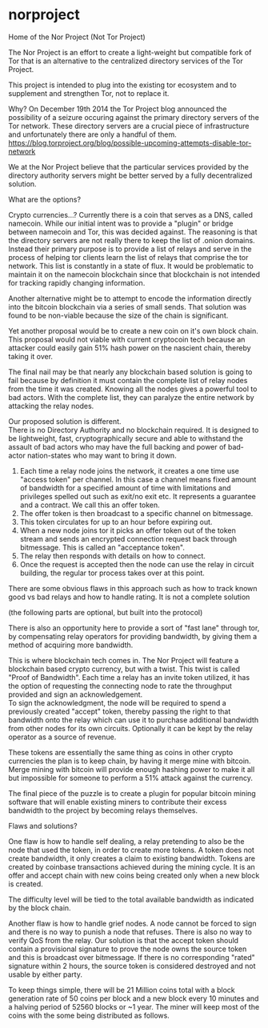 norproject
==========

Home of the Nor Project (Not Tor Project)

The Nor Project is an effort to create a light-weight but compatible fork of Tor that is an alternative to the centralized directory services of the Tor Project.

This project is intended to plug into the existing tor ecosystem and to supplement and strengthen Tor, not to replace it.

Why?  On December 19th 2014 the Tor Project blog announced the possibility of a seizure occuring against the primary directory servers of the Tor network.  These directory servers are a crucial piece of infrastructure and unfortunately there are only a handful of them.  https://blog.torproject.org/blog/possible-upcoming-attempts-disable-tor-network

We at the Nor Project believe that the particular services provided by the directory authority servers might be better served by a fully decentralized solution.

What are the options?

Crypto currencies...?
Currently there is a coin that serves as a DNS, called namecoin.  While our initial intent was to provide a "plugin" or bridge between namecoin and Tor, this was decided against.  The reasoning is that the directory servers are not really there to keep the list of .onion domains.  Instead their primary purpose is to provide a list of relays and serve in the process of helping tor clients learn the list of relays that comprise the tor network.  This list is constantly in a state of flux.  It would be problematic to maintain it on the namecoin blockchain since that blockchain is not intended for tracking rapidly changing information.

Another alternative might be to attempt to encode the information directly into the bitcoin blockchain via a series of small sends.  That solution was found to be non-viable because the size of the chain is significant.

Yet another proposal would be to create a new coin on it's own block chain.  This proposal would not viable with current cryptocoin tech because an attacker could easily gain 51% hash power on the nascient chain, thereby taking it over.

The final nail may be that nearly any blockchain based solution is going to fail because by definition it must contain the complete list of relay nodes from the time it was created. Knowing all the nodes gives a powerful tool to bad actors.  With the complete list, they can paralyze the entire network by attacking the relay nodes.

Our proposed solution is different.  
There is no Directory Authority and no blockchain required. 
It is designed to be lightweight, fast, cryptographically secure and able to withstand the assault of bad actors who may have the full backing and power of bad-actor nation-states who may want to bring it down.

1. Each time a relay node joins the network, it creates a one time use "access token" per channel.  In this case a channel means fixed amount of bandwidth for a specified amount of time with limitations and privileges spelled out such as exit/no exit etc.  It represents a guarantee and a contract.  We call this an offer token.
2. The offer token is then broadcast to a specific channel on bitmessage.
3. This token circulates for up to an hour before expiring out.
4. When a new node joins tor it picks an offer token out of the token stream and sends an encrypted connection request back through bitmessage. This is called an "acceptance token".
5. The relay then responds with details on how to connect.
6. Once the request is accepted then the node can use the relay in circuit building, the regular tor process takes over at this point.

There are some obvious flaws in this approach such as how to track known good vs bad relays and how to handle rating.  It is not a complete solution

(the following parts are optional, but built into the protocol)

There is also an opportunity here to provide a sort of "fast lane" through tor, by compensating relay operators for providing bandwidth, by giving them a method of acquiring more bandwidth.

This is where blockchain tech comes in.  The Nor Project will feature a blockchain based crypto currency, but with a twist.  This twist is called "Proof of Bandwidth".  Each time a relay has an invite token utilized, it has the option of requesting the connecting node to rate the throughput provided and sign an acknowledgement.  
To sign the acknowledgment, the node will be required to spend a previously created "accept" token, thereby passing the right to that bandwidth onto the relay which can use it to purchase additional bandwidth from other nodes for its own circuits.  Optionally it can be kept by the relay operator as a source of revenue.

These tokens are essentially the same thing as coins in other crypto currencies the plan is to keep chain, by having it merge mine with bitcoin.  Merge mining with bitcoin will provide enough hashing power to make it all but impossible for someone to perform a 51% attack against the currency.

The final piece of the puzzle is to create a plugin for popular bitcoin mining software that will enable existing miners to contribute their excess bandwidth to the project by becoming relays themselves.

Flaws and solutions?

One flaw is how to handle self dealing, a relay pretending to also be the node that used the token, in order to create more tokens.  A token does not create bandwidth, it only creates a claim to existing bandwidth.  Tokens are created by coinbase transactions achieved during the mining cycle.  It is an offer and accept chain with new coins being created only when a new block is created.  

The difficulty level will be tied to the total available bandwidth as indicated by the block chain.  

Another flaw is how to handle grief nodes.  A node cannot be forced to sign and there is no way to punish a node that refuses.  There is also no way to verify QoS from the relay.  Our solution is that the accept token should contain a provisional signature to prove the node owns the source token and this is broadcast over bitmessage.  If there is no corresponding "rated" signature within 2 hours, the source token is considered destroyed and not usable by either party.

To keep things simple, there will be 21 Million coins total with a block generation rate of 50 coins per block and a new block every 10 minutes and a halving period of 52560 blocks or ~1 year.  The miner will keep most of the coins with the some being distributed as follows.  

